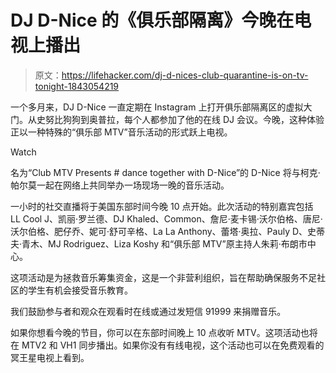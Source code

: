 # DJ D-Nice 的《俱乐部隔离》今晚在电视上播出

> 原文：<https://lifehacker.com/dj-d-nices-club-quarantine-is-on-tv-tonight-1843054219>

一个多月来，DJ D-Nice 一直定期在 Instagram 上打开俱乐部隔离区的虚拟大门。从史努比狗狗到奥普拉，每个人都参加了他的在线 DJ 会议。今晚，这种体验正以一种特殊的“俱乐部 MTV”音乐活动的形式跃上电视。

Watch

名为“Club MTV Presents # dance together with D-Nice”的 D-Nice 将与柯克·帕尔莫一起在网络上共同举办一场现场一晚的音乐活动。

一小时的社交直播将于美国东部时间今晚 10 点开始。此次活动的特别嘉宾包括 LL Cool J、凯丽·罗兰德、DJ Khaled、Common、詹尼·麦卡锡·沃尔伯格、唐尼·沃尔伯格、肥仔乔、妮可·舒可辛格、La La Anthony、蕾塔·奥拉、Pauly D、史蒂夫·青木、MJ Rodriguez、Liza Koshy 和“俱乐部 MTV”原主持人朱莉·布朗市中心。

这项活动是为拯救音乐筹集资金，这是一个非营利组织，旨在帮助确保服务不足社区的学生有机会接受音乐教育。

我们鼓励参与者和观众在观看时在线或通过发短信 91999 来捐赠音乐。

如果你想看今晚的节目，你可以在东部时间晚上 10 点收听 MTV。这项活动也将在 MTV2 和 VH1 同步播出。如果你没有有线电视，这个活动也可以在免费观看的冥王星电视上看到。